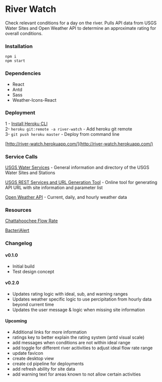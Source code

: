 # River Watch  
Check relevant conditions for a day on the river. Pulls API data from USGS Water Sites and Open Weather API to determine an approximate rating for overall conditions.   

### Installation 
`npm i`  
`npm start`


### Dependencies  
- React
- Antd
- Sass
- Weather-Icons-React


### Deployment
1 - [Install Heroku CLI](https://devcenter.heroku.com/articles/heroku-cli#install-the-heroku-cli)  
2- `heroku git:remote -a river-watch` - Add heroku git remote  
3- `git push heroku master` - Deploy from command line
  
[http://river-watch.herokuapp.com/](http://river-watch.herokuapp.com/)  


### Service Calls  
[USGS Water Services](https://waterservices.usgs.gov/) - General information and directory of the USGS Water Sites and Stations  

[USGS REST Services and URL Generation Tool](https://waterservices.usgs.gov/rest/Site-Service.html) - Online tool for generating API URL with site information and parameter list    

[Open Weather API](https://openweathermap.org/api) - Current, daily, and hourly  weather data  


### Resources  
[Chattahoochee Flow Rate](https://www.nps.gov/chat/planyourvisit/river-flow-rate.htm)  

[BacteriAlert](https://www2.usgs.gov/water/southatlantic/ga/bacteria/index.php)  


### Changelog  
#### v0.1.0  
- Initial build
- Test design concept

#### v0.2.0
- Updates rating logic with ideal, sub, and warning ranges  
- Updates weather specific logic to use percipitation from hourly data beyond current time
- Updates the user message & logic when missing site information
  
#### Upcoming
- Additional links for more information
- ratings key to better explain the rating system (antd visual scale)
- add messages when conditions are not within ideal range
- add toggle for different river acitivities to adjust ideal flow rate range
- update favicon
- create desktop view
- create cd pipeline for deployments
- add refresh ability for site data
- add warning text for areas known to not allow certain activities
